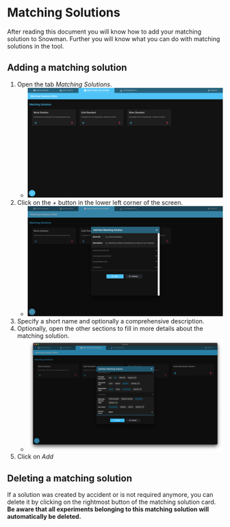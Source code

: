 # Matching Solutions

After reading this document you will know how to add your matching solution to Snowman. Further you will know what you can do with matching solutions in the tool.

## Adding a matching solution

1. Open the tab *Matching Solutions*.
   - ![Matching Solutions tab](../assets/algorithms-tab.png "Matching Solutions tab")
2. Click on the *+* button in the lower left corner of the screen.
   - ![Add Matching Solution](../assets/add-algorithm.png "Add Matching Solution")
3. Specify a short name and optionally a comprehensive description.
4. Optionally, open the other sections to fill in more details about the matching solution.
   - ![Add Matching Solution with values](../assets/add-algorithm-with-values.png "Add Matching Solution with values")
5. Click on *Add*

## Deleting a matching solution

If a solution was created by accident or is not required anymore, you can delete it by clicking on the rightmost button of the matching solution card. **Be aware that all experiments belonging to this matching solution will automatically be deleted.**
